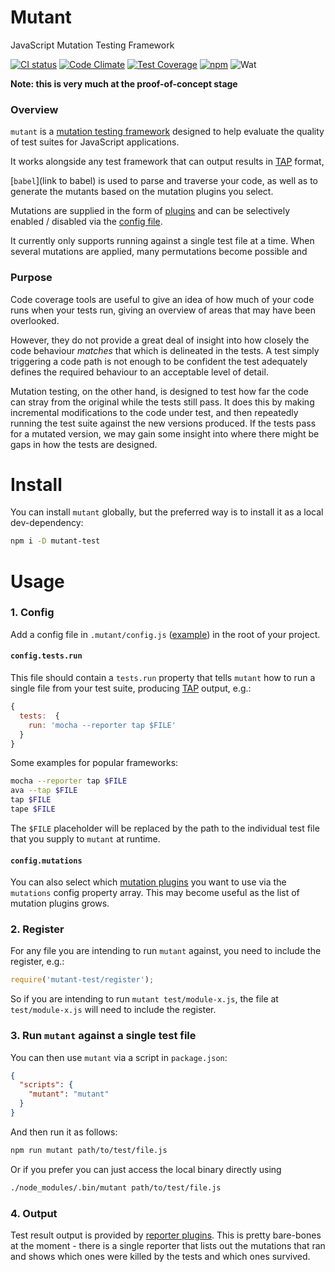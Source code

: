# Mutant
JavaScript Mutation Testing Framework

[![CI status](https://travis-ci.org/benhartley/mutant.svg?branch=master)](https://travis-ci.org/benhartley/mutant)
[![Code Climate](https://codeclimate.com/github/benhartley/mutant/badges/gpa.svg)](https://codeclimate.com/github/benhartley/mutant)
[![Test Coverage](https://codeclimate.com/github/benhartley/mutant/badges/coverage.svg)](https://codeclimate.com/github/benhartley/mutant/coverage)
[![npm](https://img.shields.io/npm/v/mutant-test.svg?maxAge=2000)](https://www.npmjs.com/package/mutant-test)
![Wat](https://img.shields.io/badge/badges-5-blue.svg)

**Note: this is very much at the proof-of-concept stage**

### Overview

`mutant` is a [mutation testing framework](https://en.wikipedia.org/wiki/Mutation_testing) designed to help evaluate the quality of test suites for JavaScript applications.

It works alongside any test framework that can output results in [TAP](https://testanything.org/) format, 

[`babel`](link to babel) is used to parse and traverse your code, as well as to generate the mutants based on the mutation plugins you select.

Mutations are supplied in the form of [plugins](src/plugins/mutations) and can be selectively enabled / disabled via the [config file](#config). 

It currently only supports running against a single test file at a time. When several mutations are applied, many permutations become possible and 

### Purpose

Code coverage tools are useful to give an idea of how much of your code runs when your tests run, giving an overview of areas that may have been overlooked.

However, they do not provide a great deal of insight into how closely the code behaviour _matches_ that which is delineated in the tests. A test simply triggering a code path is not enough to be confident the test adequately defines the required behaviour to an acceptable level of detail.

Mutation testing, on the other hand, is designed to test how far the code can stray from the original while the tests still pass. It does this by making incremental modifications to the code under test, and then repeatedly running the test suite against the new versions produced. If the tests pass for a mutated version, we may gain some insight into where there might be gaps in how the tests are designed.

# Install

You can install `mutant` globally, but the preferred way is to install it as a local dev-dependency:

``` sh
npm i -D mutant-test
```

# Usage

### 1. Config
Add a config file in `.mutant/config.js` ([example](.mutant/config.js)) in the root of your project.

#### `config.tests.run`
This file should contain a `tests.run` property that tells `mutant` how to run a single file from your test suite, producing [TAP](https://testanything.org/) output, e.g.:

``` javascript
{
  tests:  {
    run: 'mocha --reporter tap $FILE'
  }
}
```

Some examples for popular frameworks:

``` sh
mocha --reporter tap $FILE
ava --tap $FILE
tap $FILE
tape $FILE
```

The `$FILE` placeholder will be replaced by the path to the individual test file that you supply to `mutant` at runtime.

#### `config.mutations`
You can also select which [mutation plugins](src/plugins/mutations) you want to use via the `mutations` config property array. This may become useful as the list of mutation plugins grows.


### 2. Register
For any file you are intending to run `mutant` against, you need to include the register, e.g.:

``` javascript
require('mutant-test/register');
```

So if you are intending to run `mutant test/module-x.js`, the file at `test/module-x.js` will need to include the register.

### 3. Run `mutant` against a single test file
You can then use `mutant` via a script in `package.json`:

``` json
{
  "scripts": {
    "mutant": "mutant"
  }
}
```

And then run it as follows:

``` sh
npm run mutant path/to/test/file.js
```

Or if you prefer you can just access the local binary directly using

``` sh
./node_modules/.bin/mutant path/to/test/file.js
```

### 4. Output
Test result output is provided by [reporter plugins](src/plugins/reporters). This is pretty bare-bones at the moment - there is a single reporter that lists out the mutations that ran and shows which ones were killed by the tests and which ones survived.

